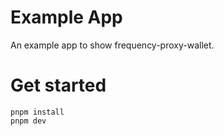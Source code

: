 # Example App

An example app to show frequency-proxy-wallet.

# Get started

```shell
pnpm install
pnpm dev
```
